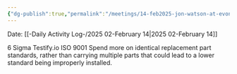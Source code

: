 ```yaml
---
{"dg-publish":true,"permalink":"/meetings/14-feb2025-jon-watson-at-evonik/","noteIcon":"","created":"2025-07-07T14:23:45.894-05:00"}
---
```


Date: [[-Daily Activity Log-/2025 02-February 14\|2025 02-February 14]]

6 Sigma
Testify.io
ISO 9001
Spend more on identical replacement part standards, rather than carrying multiple parts that could lead to a lower standard being improperly installed.



